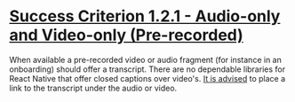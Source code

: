 # [Success Criterion 1.2.1 - Audio-only and Video-only (Pre-recorded)](https://www.w3.org/WAI/WCAG21/Understanding/audio-only-and-video-only-prerecorded.html)

When available a pre-recorded video or audio fragment (for instance in an onboarding) should offer a transcript. There are no dependable libraries for React Native that offer closed captions over video's. [It is advised](https://www.w3.org/WAI/WCAG21/Understanding/audio-only-and-video-only-prerecorded.html#examples) to place a link to the transcript under the audio or video.

